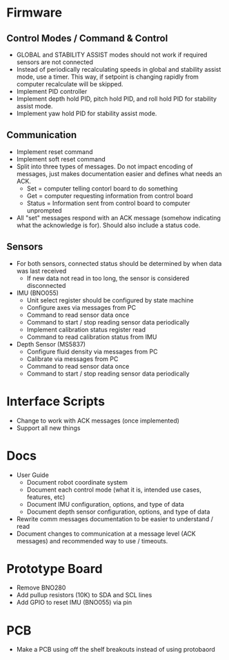 # Firmware

## Control Modes / Command & Control
- GLOBAL and STABILITY ASSIST modes should not work if required sensors are not connected
- Instead of periodically recalculating speeds in global and stability assist mode, use a timer. This way, if setpoint is changing rapidly from computer recalculate will be skipped.
- Implement PID controller
- Implement depth hold PID, pitch hold PID, and roll hold PID for stability assist mode.
- Implement yaw hold PID for stability assist mode.

## Communication
- Implement reset command
- Implement soft reset command
- Split into three types of messages. Do not impact encoding of messages, just makes documentation easier and defines what needs an ACK.
    - Set = computer telling contorl board to do something
    - Get = computer requesting information from control board
    - Status = Information sent from control board to computer unprompted
- All "set" messages respond with an ACK message (somehow indicating what the acknowledge is for). Should also include a status code.

## Sensors
- For both sensors, connected status should be determined by when data was last received
    - If new data not read in too long, the sensor is considered disconnected
- IMU (BNO055)
    - Unit select register should be configured by state machine
    - Configure axes via messages from PC
    - Command to read sensor data once
    - Command to start / stop reading sensor data periodically
    - Implement calibration status register read
    - Command to read calibration status from IMU
- Depth Sensor (MS5837)
    - Configure fluid density via messages from PC
    - Calibrate via messages from PC
    - Command to read sensor data once
    - Command to start / stop reading sensor data periodically


# Interface Scripts
- Change to work with ACK messages (once implemented)
- Support all new things


# Docs
- User Guide
    - Document robot coordinate system
    - Document each control mode (what it is, intended use cases, features, etc)
    - Document IMU configuration, options, and type of data
    - Document depth sensor configuration, options, and type of data
- Rewrite comm messages documentation to be easier to understand / read
- Document changes to communication at a message level (ACK messages) and recommended way to use / timeouts.


# Prototype Board
- Remove BNO280
- Add pullup resistors (10K) to SDA and SCL lines
- Add GPIO to reset IMU (BNO055) via pin


# PCB
- Make a PCB using off the shelf breakouts instead of using protobaord
